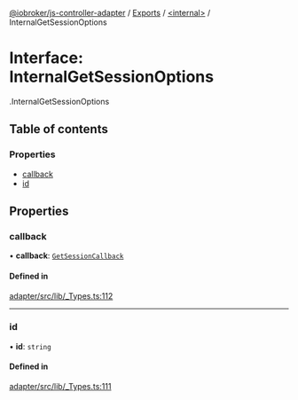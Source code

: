 [@iobroker/js-controller-adapter](../README.md) / [Exports](../modules.md) / [<internal\>](../modules/internal_.md) / InternalGetSessionOptions

# Interface: InternalGetSessionOptions

[<internal>](../modules/internal_.md).InternalGetSessionOptions

## Table of contents

### Properties

- [callback](internal_.InternalGetSessionOptions.md#callback)
- [id](internal_.InternalGetSessionOptions.md#id)

## Properties

### callback

• **callback**: [`GetSessionCallback`](../modules/internal_.md#getsessioncallback)

#### Defined in

[adapter/src/lib/_Types.ts:112](https://github.com/ioBroker/ioBroker.js-controller/blob/931c925a/packages/adapter/src/lib/_Types.ts#L112)

___

### id

• **id**: `string`

#### Defined in

[adapter/src/lib/_Types.ts:111](https://github.com/ioBroker/ioBroker.js-controller/blob/931c925a/packages/adapter/src/lib/_Types.ts#L111)
